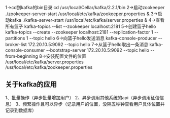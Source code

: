 1->cd到kafka的bin目录 cd /usr/local/Cellar/kafka/2.2.1/bin
2->启动zookeeper ./zookeeper-server-start /usr/local/etc/kafka/zookeeper.properties &
3->启动kafka ./kafka-server-start /usr/local/etc/kafka/server.properties &
4->查看所有篮子 kafka-topics --list --zookeeper localhost:2181
5->创建篮子hello kafka-topics --create --zookeeper localhost:2181 --replication-factor 1 --partitions 1 --topic hello
6->向篮子hello发送消息 kafka-console-producer --broker-list 172.20.10.5:9092 --topic hello
7->从篮子hello取出一条消息 kafka-console-consumer --bootstrap-server 172.20.10.5:9092 --topic hello --from-beginning
8->安装配置文件的位置
/usr/local/etc/kafka/server.properties
/usr/local/etc/kafka/zookeeper.properties

## 关于kafka的应用
1、批量操作（异步批量增加用户）
2、异步调用其他系统的api（异步调用征信信息）
3、频繁操作且可以异步（记录用户的位置，没隔五秒钟查看用户具体位置并记录到数据库）